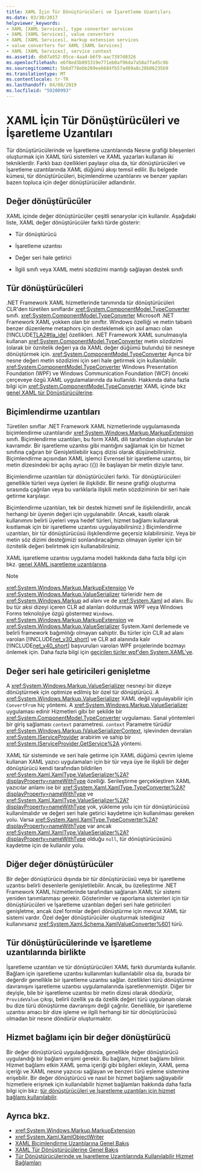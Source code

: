 ```yaml
---
title: XAML İçin Tür Dönüştürücüleri ve İşaretleme Uzantıları
ms.date: 03/30/2017
helpviewer_keywords:
- XAML [XAML Services], type converter services
- XAML [XAML Services], value converters
- XAML [XAML Services], markup extension services
- value converters for XAML [XAML Services]
- XAML [XAML Services], service context
ms.assetid: db07a952-05ce-4aa4-b6f9-aac7397d0326
ms.openlocfilehash: e6f8ed3b893319e771eb0af96da7a58a7fad5c9b
ms.sourcegitcommit: 5b6d778ebb269ee6684fb57ad69a8c28b06235b9
ms.translationtype: MT
ms.contentlocale: tr-TR
ms.lasthandoff: 04/08/2019
ms.locfileid: "59200993"
---
```

# <a name="type-converters-and-markup-extensions-for-xaml"></a>XAML İçin Tür Dönüştürücüleri ve İşaretleme Uzantıları
Tür dönüştürücülerinde ve İşaretleme uzantılarında Nesne grafiği bileşenleri oluşturmak için XAML türü sistemleri ve XAML yazarları kullanan iki tekniklerdir. Farklı bazı özellikleri paylaşır olsa da, tür dönüştürücüleri ve İşaretleme uzantılarında XAML düğümü akışı temsil edilir. Bu belgede kümesi, tür dönüştürücüleri, biçimlendirme uzantılarını ve benzer yapıları bazen topluca için değer dönüştürücüler adlandırılır.  
  
<a name="value_converters"></a>   
## <a name="value-converters"></a>Değer dönüştürücüler  
 XAML içinde değer dönüştürücüler çeşitli senaryolar için kullanılır. Aşağıdaki liste, XAML değer dönüştürücüler farklı türde gösterir:  
  
-   Tür dönüştürücü  
  
-   İşaretleme uzantısı  
  
-   Değer seri hale getirici  
  
-   İlgili sınıfı veya XAML metni sözdizimi mantığı sağlayan destek sınıfı  
  
<a name="type_converters"></a>   
## <a name="type-converters"></a>Tür dönüştürücüleri  
 .NET Framework XAML hizmetlerinde tanımında tür dönüştürücüleri CLR'den türetilen sınıflardır <xref:System.ComponentModel.TypeConverter> sınıfı. <xref:System.ComponentModel.TypeConverter> Microsoft .NET Framework XAML yokken olan bir sınıftır. Windows özelliği ve metin tabanlı benzer düzenleme metaphors için desteklemek için asıl amacı olan [!INCLUDE[TLA2#tla_ide](../../../includes/tla2sharptla-ide-md.md)] özellikleri. .NET Framework XAML sunulmasıyla kullanan <xref:System.ComponentModel.TypeConverter> metin sözdizimi (olarak bir öznitelik değeri ya da XAML değer düğümü bulundu) bir nesneye dönüştürmek için. <xref:System.ComponentModel.TypeConverter> Ayrıca bir nesne değeri metin sözdizimi için seri hale getirmek için kullanılabilir. <xref:System.ComponentModel.TypeConverter> Windows Presentation Foundation (WPF) ve Windows Communication Foundation (WCF) önceki çerçeveye özgü XAML uygulamalarında da kullanıldı. Hakkında daha fazla bilgi için <xref:System.ComponentModel.TypeConverter> XAML içinde bkz [genel XAML tür Dönüştürücülerine](type-converters-for-xaml-overview.md).  
  
<a name="markup_extensions"></a>   
## <a name="markup-extensions"></a>Biçimlendirme uzantıları  
 Türetilen sınıflar .NET Framework XAML hizmetlerinde uygulamasında biçimlendirme uzantılarıdır <xref:System.Windows.Markup.MarkupExtension> sınıfı. Biçimlendirme uzantıları, bu form XAML dili tarafından oluşturulan bir kavramdır. Bir işaretleme uzantısı gibi mantığını sağlamak için bir hizmet sınıfına çağıran bir Genişletilebilir kaçış dizisi olarak düşünebilirsiniz. Biçimlendirme açısından XAML işlemci Evrensel bir işaretleme uzantısı, bir metin dizesindeki bir açılış ayracı ({}) ile başlayan bir metin diziyle tanır.  
  
 Biçimlendirme uzantıları tür dönüştürücüleri farklı. Tür dönüştürücüleri genellikle türleri veya üyeleri ile ilişkilidir. Bir nesne grafiği oluşturma sırasında çağrılan veya bu varlıklarla ilişkili metin sözdiziminin bir seri hale getirme karşılaşır.  
  
 Biçimlendirme uzantıları, tek bir destek hizmeti sınıf ile ilişkilendirilir, ancak herhangi bir üyenin değeri için uygulanabilir. (Ancak, kasıtlı olarak kullanımını belirli üyeleri veya hedef türleri, hizmet bağlamı kullanarak kısıtlamak için bir işaretleme uzantısı uygulayabilirsiniz.) Biçimlendirme uzantıları, bir tür dönüştürücüsü ilişkilendirme geçersiz kılabilirsiniz. Veya bir metin söz dizimi desteğimizi sonlandıracağımızı olmayan üyeler için bir öznitelik değeri belirtmek için kullanabilirsiniz.  
  
 XAML işaretleme uzantısı uygulama modeli hakkında daha fazla bilgi için bkz. [genel XAML işaretleme uzantılarına](markup-extensions-for-xaml-overview.md).  
  
> [!NOTE]
>  <xref:System.Windows.Markup.MarkupExtension> Ve <xref:System.Windows.Markup.ValueSerializer> türleridir hem de <xref:System.Windows.Markup> ad alanı ve de <xref:System.Xaml> ad alanı. Bu bu tür aksi dizeyi içeren CLR ad alanları doldurmak WPF veya Windows Forms teknolojiye özgü göstermez `Windows`. <xref:System.Windows.Markup.MarkupExtension> ve <xref:System.Windows.Markup.ValueSerializer> System.Xaml derlemede ve belirli framework bağımlılığı olmayan sahiptir. Bu türler için CLR ad alanı varolan [!INCLUDE[net_v30_short](../../../includes/net-v30-short-md.md)] ve CLR ad alanında kalır [!INCLUDE[net_v40_short](../../../includes/net-v40-short-md.md)] başvuruları varolan WPF projelerinde bozmayı önlemek için. Daha fazla bilgi için [geçirilen türler wpf'den System.XAML'ye](types-migrated-from-wpf-to-system-xaml.md).  
  
<a name="value_serializers"></a>   
## <a name="value-serializers"></a>Değer seri hale getiricileri genişletme  
 A <xref:System.Windows.Markup.ValueSerializer> nesneyi bir dizeye dönüştürmek için optimize edilmiş bir özel tür dönüştürücü. A <xref:System.Windows.Markup.ValueSerializer> XAML değil uygulayabilir için `ConvertFrom` hiç yöntemi. A <xref:System.Windows.Markup.ValueSerializer> uygulaması edinir Hizmetleri gibi bir şekilde bir <xref:System.ComponentModel.TypeConverter> uygulaması. Sanal yöntemleri bir giriş sağlaması `context` parametresi. `context` Parametre türüdür <xref:System.Windows.Markup.IValueSerializerContext>, işlevinden devralan <xref:System.IServiceProvider> arabirim ve sahip bir <xref:System.IServiceProvider.GetService%2A> yöntemi.  
  
 XAML tür sisteminde ve seri hale getirme için XAML düğümü çevrim işleme kullanan XAML yazıcı uygulamaları için bir tür veya üye ile ilişkili bir değer dönüştürücü kendi tarafından bildirilen <xref:System.Xaml.XamlType.ValueSerializer%2A?displayProperty=nameWithType> özelliği. Serileştirme gerçekleştiren XAML yazıcılar anlamı ise bir <xref:System.Xaml.XamlType.TypeConverter%2A?displayProperty=nameWithType> ve <xref:System.Xaml.XamlType.ValueSerializer%2A?displayProperty=nameWithType> yok, yükleme yolu için tür dönüştürücüsü kullanılmalıdır ve değeri seri hale getirici kaydetme için kullanılması gereken yolu. Varsa <xref:System.Xaml.XamlType.TypeConverter%2A?displayProperty=nameWithType> var ancak <xref:System.Xaml.XamlType.ValueSerializer%2A?displayProperty=nameWithType> olduğu `null`, tür dönüştürücüsünü kaydetme için de kullanılır yolu.  
  
<a name="other_value_converters"></a>   
## <a name="other-value-converters"></a>Diğer değer dönüştürücüler  
 Bir değer dönüştürücü dışında bir tür dönüştürücüsü veya bir işaretleme uzantısı belirli desenlerle genişletilebilir. Ancak, bu özelleştirme .NET Framework XAML hizmetlerinde tarafından sağlanan XAML tür sistemi yeniden tanımlanması gerekir. Gösterimler ve raporlama sistemleri için tür dönüştürücüleri ve İşaretleme uzantıları değeri seri hale getiricileri genişletme, ancak özel formlar değeri dönüştürme için mevcut XAML tür sistemi vardır. Özel değer dönüştürücüler oluşturmak istediğiniz kullanırsanız <xref:System.Xaml.Schema.XamlValueConverter%601> türü.  
  
<a name="type_converters_and_markup_extensions_in_combination"></a>   
## <a name="type-converters-and-markup-extensions-in-combination"></a>Tür dönüştürücülerinde ve İşaretleme uzantılarında birlikte  
 İşaretleme uzantıları ve tür dönüştürücüleri XAML farklı durumlarda kullanılır. Bağlam için işaretleme uzantısı kullanımları kullanılabilir olsa da, burada bir değerdir genellikle bir işaretleme uzantısı sağlar. özellikleri türü dönüştürme davranışını işaretleme uzantısı uygulamalarında işaretlenmemiştir. Diğer bir deyişle, bile bir işaretleme uzantısı bir metin dizesi olarak döndürür, `ProvideValue` çıkışı, belirli özellik ya da özellik değeri türü uygulanan olarak bu dize türü dönüştürme davranışını değil çağrılır. Genellikle, bir işaretleme uzantısı amacı bir dize işleme ve ilgili herhangi bir tür dönüştürücüsü olmadan bir nesne döndürür oluşturmaktır.  
  
<a name="service_context_for_a_value_converter"></a>   
## <a name="service-context-for-a-value-converter"></a>Hizmet bağlamı için bir değer dönüştürücü  
 Bir değer dönüştürücü uyguladığınızda, genellikle değer dönüştürücü uygulandığı bir bağlam erişimi gerekir. Bu bağlam, hizmet bağlamı bilinir. Hizmet bağlamı etkin XAML şema içeriği gibi bilgileri ekleyin, XAML şema içeriği ve XAML nesne yazıcısı sağlayan ve benzeri türü eşleme sistemine erişebilir. Bir değer dönüştürücü ve nasıl bir hizmet bağlamı sağlayabilir hizmetlere erişmek için kullanılabilir hizmet bağlamları hakkında daha fazla bilgi için bkz: [tür dönüştürücüleri ve İşaretleme uzantıları için hizmet bağlamı kullanılabilir](service-contexts-available-to-type-converters-and-markup-extensions.md).  
  
## <a name="see-also"></a>Ayrıca bkz.

- <xref:System.Windows.Markup.MarkupExtension>
- <xref:System.Xaml.XamlObjectWriter>
- [XAML Biçimlendirme Uzantılarına Genel Bakış](markup-extensions-for-xaml-overview.md)
- [XAML Tür Dönüştürücülerine Genel Bakış](type-converters-for-xaml-overview.md)
- [Tür Dönüştürücülerinde ve İşaretleme Uzantılarında Kullanılabilir Hizmet Bağlamları](service-contexts-available-to-type-converters-and-markup-extensions.md)
